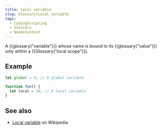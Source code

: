 ```yaml
---
title: Local variable
slug: Glossary/Local_variable
tags:
  - CodingScripting
  - Glossary
  - NeedsContent
---
```


A {{glossary("variable")}} whose name is bound to its {{glossary("value")}} only within a {{Glossary("local scope")}}.

## Example

```js
let global = 5; // A global variable

function fun() {
  let local = 10; // A local variable
}
```

## See also

- [Local variable](https://en.wikipedia.org/wiki/Local_variable) on Wikipedia
